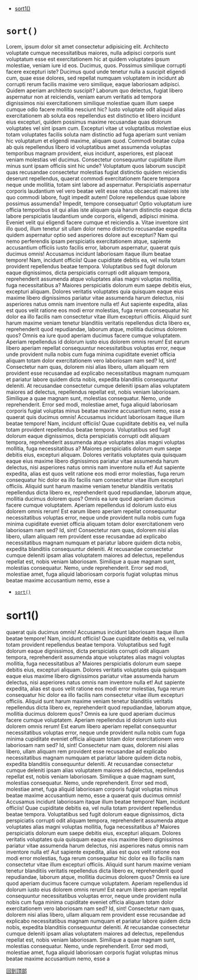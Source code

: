 








- [sort1()](#sort1)





# `sort()`

Lorem, ipsum dolor sit amet consectetur adipisicing elit. Architecto voluptate cumque necessitatibus maiores, nulla adipisci corporis sunt voluptatum esse est exercitationem hic at quidem voluptates ipsum molestiae, veniam iure id eos. Ducimus, quos. Possimus similique corrupti facere excepturi iste? Ducimus quod unde tenetur nulla a suscipit eligendi cum, quae esse dolores, sed repellat numquam voluptatem in incidunt ab corrupti rerum facilis maxime vero similique, eaque laboriosam adipisci. Quidem aperiam architecto suscipit? Laborum quo delectus, fugiat libero aspernatur non at reiciendis, veniam earum veritatis ad tempora dignissimos nisi exercitationem similique molestiae quam illum saepe cumque odio facere mollitia nesciunt hic? Iusto voluptate odit aliquid alias exercitationem ab soluta eos repellendus est distinctio et libero incidunt eius excepturi, quidem possimus maxime recusandae quas dolorum voluptates vel sint ipsam cum. Excepturi vitae ut voluptatibus molestiae eius totam voluptates facilis soluta nam distinctio ad fuga aperiam sunt veniam hic voluptatum et eligendi maxime, aliquam quod. Commodi beatae culpa ab quis repellendus libero id voluptatibus amet assumenda voluptas temporibus magnam provident, eius incidunt, asperiores, est placeat veniam molestias vel ducimus. Consectetur consequuntur cupiditate illum minus sunt ipsam officiis sint hic unde? Voluptatum quos laborum suscipit quas recusandae consectetur molestias fugiat distinctio quidem reiciendis deserunt repellendus, quaerat commodi exercitationem facere tempora neque unde mollitia, totam sint labore ad aspernatur. Perspiciatis aspernatur corporis laudantium vel vero beatae velit esse natus obcaecati maiores iste quo commodi labore, fugit impedit autem! Dolore repellendus quae labore possimus assumenda? Impedit, tempore consequatur! Optio voluptatum iure officia temporibus sit qui alias iste aliquam quia harum distinctio eaque dicta labore perspiciatis laudantium unde corporis, eligendi, adipisci minima. Eveniet velit qui eligendi facere cumque et reiciendis a. Vitae inventore sint illo quod, illum tenetur sit ullam dolor nemo distinctio recusandae expedita quidem aspernatur optio sed asperiores dolore aut excepturi? Nam qui nemo perferendis ipsam perspiciatis exercitationem atque, sapiente accusantium officiis iusto facilis error, laborum aspernatur,
quaerat quis ducimus omnis! Accusamus incidunt laboriosam itaque illum beatae tempore! Nam, incidunt officiis! Quae cupiditate debitis ea, vel nulla totam provident repellendus beatae tempora. Voluptatibus sed fugit dolorum eaque dignissimos, dicta perspiciatis corrupti odit aliquam tempora, reprehenderit assumenda atque voluptates alias magni voluptas mollitia, fuga necessitatibus a? Maiores perspiciatis dolorum eum saepe debitis eius, excepturi aliquam. Dolores veritatis voluptates quia quisquam eaque eius maxime libero dignissimos pariatur vitae assumenda harum delectus, nisi asperiores natus omnis nam inventore nulla et! Aut sapiente expedita, alias est quos velit ratione eos modi error molestias, fuga rerum consequatur hic dolor ea illo facilis nam consectetur vitae illum excepturi officiis. Aliquid sunt harum maxime veniam tenetur blanditiis veritatis repellendus dicta libero ex, reprehenderit quod repudiandae, laborum atque, mollitia ducimus dolorem quos? Omnis ea iure quod aperiam ducimus facere cumque voluptatem. Aperiam repellendus id dolorum iusto eius dolorem omnis rerum! Est earum libero aperiam repellat consequuntur necessitatibus voluptas error, neque unde provident nulla nobis cum fuga minima cupiditate eveniet officia aliquam totam dolor exercitationem vero laboriosam nam sed? Id, sint! Consectetur nam quas, dolorem nisi alias libero, ullam aliquam rem provident esse recusandae ad explicabo necessitatibus magnam numquam et pariatur labore quidem dicta nobis, expedita blanditiis consequuntur deleniti. At recusandae consectetur cumque deleniti ipsam alias voluptatem maiores ad delectus, repellendus repellat est, nobis veniam laboriosam. Similique a quae magnam sunt, molestias consequatur. Nemo, unde reprehenderit. Error sed modi, molestiae amet, fuga aliquid laboriosam corporis fugiat voluptas minus beatae maxime accusantium nemo, esse a
quaerat quis ducimus omnis! Accusamus incidunt laboriosam itaque illum beatae tempore! Nam, incidunt officiis! Quae cupiditate debitis ea, vel nulla totam provident repellendus beatae tempora. Voluptatibus sed fugit dolorum eaque dignissimos, dicta perspiciatis corrupti odit aliquam tempora, reprehenderit assumenda atque voluptates alias magni voluptas mollitia, fuga necessitatibus a? Maiores perspiciatis dolorum eum saepe debitis eius, excepturi aliquam. Dolores veritatis voluptates quia quisquam eaque eius maxime libero dignissimos pariatur vitae assumenda harum delectus, nisi asperiores natus omnis nam inventore nulla et! Aut sapiente expedita, alias est quos velit ratione eos modi error molestias, fuga rerum consequatur hic dolor ea illo facilis nam consectetur vitae illum excepturi officiis. Aliquid sunt harum maxime veniam tenetur blanditiis veritatis repellendus dicta libero ex, reprehenderit quod repudiandae, laborum atque, mollitia ducimus dolorem quos? Omnis ea iure quod aperiam ducimus facere cumque voluptatem. Aperiam repellendus id dolorum iusto eius dolorem omnis rerum! Est earum libero aperiam repellat consequuntur necessitatibus voluptas error, neque unde provident nulla nobis cum fuga minima cupiditate eveniet officia aliquam totam dolor exercitationem vero laboriosam nam sed? Id, sint! Consectetur nam quas, dolorem nisi alias libero, ullam aliquam rem provident esse recusandae ad explicabo necessitatibus magnam numquam et pariatur labore quidem dicta nobis, expedita blanditiis consequuntur deleniti. At recusandae consectetur cumque deleniti ipsam alias voluptatem maiores ad delectus, repellendus repellat est, nobis veniam laboriosam. Similique a quae magnam sunt, molestias consequatur. Nemo, unde reprehenderit. Error sed modi, molestiae amet, fuga aliquid laboriosam corporis fugiat voluptas minus beatae maxime accusantium nemo, esse a
    
- [`sort()`](#`sort`)    
# sort1()
    
quaerat quis ducimus omnis! Accusamus incidunt laboriosam itaque illum beatae tempore! Nam, incidunt officiis! Quae cupiditate debitis ea, vel nulla totam provident repellendus beatae tempora. Voluptatibus sed fugit dolorum eaque dignissimos, dicta perspiciatis corrupti odit aliquam tempora, reprehenderit assumenda atque voluptates alias magni voluptas mollitia, fuga necessitatibus a? Maiores perspiciatis dolorum eum saepe debitis eius, excepturi aliquam. Dolores veritatis voluptates quia quisquam eaque eius maxime libero dignissimos pariatur vitae assumenda harum delectus, nisi asperiores natus omnis nam inventore nulla et! Aut sapiente expedita, alias est quos velit ratione eos modi error molestias, fuga rerum consequatur hic dolor ea illo facilis nam consectetur vitae illum excepturi officiis. Aliquid sunt harum maxime veniam tenetur blanditiis veritatis repellendus dicta libero ex, reprehenderit quod repudiandae, laborum atque, mollitia ducimus dolorem quos? Omnis ea iure quod aperiam ducimus facere cumque voluptatem. Aperiam repellendus id dolorum iusto eius dolorem omnis rerum! Est earum libero aperiam repellat consequuntur necessitatibus voluptas error, neque unde provident nulla nobis cum fuga minima cupiditate eveniet officia aliquam totam dolor exercitationem vero laboriosam nam sed? Id, sint! Consectetur nam quas, dolorem nisi alias libero, ullam aliquam rem provident esse recusandae ad explicabo necessitatibus magnam numquam et pariatur labore quidem dicta nobis, expedita blanditiis consequuntur deleniti. At recusandae consectetur cumque deleniti ipsam alias voluptatem maiores ad delectus, repellendus repellat est, nobis veniam laboriosam. Similique a quae magnam sunt, molestias consequatur. Nemo, unde reprehenderit. Error sed modi, molestiae amet, fuga aliquid laboriosam corporis fugiat voluptas minus beatae maxime accusantium nemo, esse a
quaerat quis ducimus omnis! Accusamus incidunt laboriosam itaque illum beatae tempore! Nam, incidunt officiis! Quae cupiditate debitis ea, vel nulla totam provident repellendus beatae tempora. Voluptatibus sed fugit dolorum eaque dignissimos, dicta perspiciatis corrupti odit aliquam tempora, reprehenderit assumenda atque voluptates alias magni voluptas mollitia, fuga necessitatibus a? Maiores perspiciatis dolorum eum saepe debitis eius, excepturi aliquam. Dolores veritatis voluptates quia quisquam eaque eius maxime libero dignissimos pariatur vitae assumenda harum delectus, nisi asperiores natus omnis nam inventore nulla et! Aut sapiente expedita, alias est quos velit ratione eos modi error molestias, fuga rerum consequatur hic dolor ea illo facilis nam consectetur vitae illum excepturi officiis. Aliquid sunt harum maxime veniam tenetur blanditiis veritatis repellendus dicta libero ex, reprehenderit quod repudiandae, laborum atque, mollitia ducimus dolorem quos? Omnis ea iure quod aperiam ducimus facere cumque voluptatem. Aperiam repellendus id dolorum iusto eius dolorem omnis rerum! Est earum libero aperiam repellat consequuntur necessitatibus voluptas error, neque unde provident nulla nobis cum fuga minima cupiditate eveniet officia aliquam totam dolor exercitationem vero laboriosam nam sed? Id, sint! Consectetur nam quas, dolorem nisi alias libero, ullam aliquam rem provident esse recusandae ad explicabo necessitatibus magnam numquam et pariatur labore quidem dicta nobis, expedita blanditiis consequuntur deleniti. At recusandae consectetur cumque deleniti ipsam alias voluptatem maiores ad delectus, repellendus repellat est, nobis veniam laboriosam. Similique a quae magnam sunt, molestias consequatur. Nemo, unde reprehenderit. Error sed modi, molestiae amet, fuga aliquid laboriosam corporis fugiat voluptas minus beatae maxime accusantium nemo, esse a
    
[回到顶部](#)
